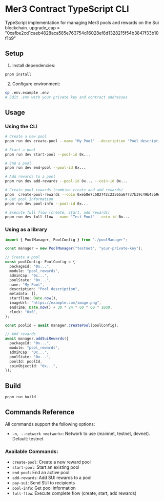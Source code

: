 # Mer3 Contract TypeScript CLI

TypeScript implementation for managing Mer3 pools and rewards on the Sui blockchain.
upgrade_cap = "0xafbe2cd1caeb4828aca585e763754d16028ef8d1328215f54b3847f33b10f1b9"

## Setup

1. Install dependencies:

```bash
pnpm install
```

2. Configure environment:

```bash
cp .env.example .env
# Edit .env with your private key and contract addresses
```

## Usage

### Using the CLI

```bash
# Create a new pool
pnpm run dev create-pool --name "My Pool" --description "Pool description"

# Start a pool
pnpm run dev start-pool --pool-id 0x...

# End a pool
pnpm run dev end-pool --pool-id 0x...

# Add rewards to a pool
pnpm run dev add-rewards --pool-id 0x... --coin-id 0x...

# Create pool rewards (combine create and add rewards)
pnpm  create-pool-rewards --coin 0xeb0e7c582742c23565a67737b39c49b45b9de4ebd16c93de3fcd8f50d0f16fa2 --amount 3000000 --name "Test 3" --description "Test 3" --image "https://app.merg3.xyz/images/sui.svg"
# Get pool information
pnpm run dev pool-info --pool-id 0x...

# Execute full flow (create, start, add rewards)
pnpm run dev full-flow --name "Test Pool" --coin-id 0x...
```

### Using as a library

```typescript
import { PoolManager, PoolConfig } from "./poolManager";

const manager = new PoolManager("testnet", "your-private-key");

// Create a pool
const poolConfig: PoolConfig = {
  packageId: "0x...",
  module: "pool_rewards",
  adminCap: "0x...",
  poolState: "0x...",
  name: "My Pool",
  description: "Pool description",
  metadata: [],
  startTime: Date.now(),
  imageUrl: "https://example.com/image.png",
  endTime: Date.now() + 30 * 24 * 60 * 60 * 1000,
  clock: "0x6",
};

const poolId = await manager.createPool(poolConfig);

// Add rewards
await manager.addSuiRewards({
  packageId: "0x...",
  module: "pool_rewards",
  adminCap: "0x...",
  poolState: "0x...",
  poolId: poolId,
  coinObjectId: "0x...",
});
```

## Build

```bash
pnpm run build
```

## Commands Reference

All commands support the following options:

- `-n, --network <network>`: Network to use (mainnet, testnet, devnet). Default: testnet

### Available Commands:

- `create-pool`: Create a new reward pool
- `start-pool`: Start an existing pool
- `end-pool`: End an active pool
- `add-rewards`: Add SUI rewards to a pool
- `pay-sui`: Send SUI to recipients
- `pool-info`: Get pool information
- `full-flow`: Execute complete flow (create, start, add rewards)

